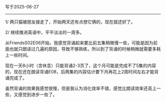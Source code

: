 写于2025-06-27

-----

1/ 两只猫被朋友接走了，开始两天还有点想它俩的，现在就还好了。

2/ 继续推进英语中，平平淡淡的一周多。

从FriendsS02E06开始，我感觉背诵起来要比前五集稍微慢一些，可能是因为前面也就只朗读过几遍的原因，导致不够熟练，所以到了背诵的时候稍微就需要多耗上一些时间。

现在一天8小时（含休息）只能背诵2-3页了，这个月可能是完成不了5集的内容的，现在还在朗读背诵E08，后两集的内容估计要下月再花上2周时间左右才能背诵完成了。

虽然背诵的效果我感觉很慢，但是我认为消化效率不错，感觉比朗读效率还高上一些，又感觉到进步一些了。
